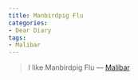 ```yaml
---
title: Manbirdpig Flu
categories:
- Dear Diary
tags:
- Malibar
---
```


> I like Manbirdpig Flu
> — [Malibar](http://gomalibar.com)
